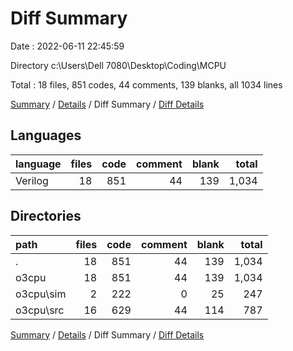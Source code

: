 # Diff Summary

Date : 2022-06-11 22:45:59

Directory c:\\Users\\Dell 7080\\Desktop\\Coding\\MCPU

Total : 18 files,  851 codes, 44 comments, 139 blanks, all 1034 lines

[Summary](results.md) / [Details](details.md) / Diff Summary / [Diff Details](diff-details.md)

## Languages
| language | files | code | comment | blank | total |
| :--- | ---: | ---: | ---: | ---: | ---: |
| Verilog | 18 | 851 | 44 | 139 | 1,034 |

## Directories
| path | files | code | comment | blank | total |
| :--- | ---: | ---: | ---: | ---: | ---: |
| . | 18 | 851 | 44 | 139 | 1,034 |
| o3cpu | 18 | 851 | 44 | 139 | 1,034 |
| o3cpu\\sim | 2 | 222 | 0 | 25 | 247 |
| o3cpu\\src | 16 | 629 | 44 | 114 | 787 |

[Summary](results.md) / [Details](details.md) / Diff Summary / [Diff Details](diff-details.md)